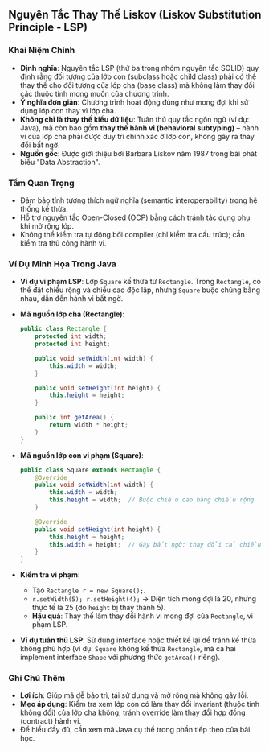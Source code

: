 ## Nguyên Tắc Thay Thế Liskov (Liskov Substitution Principle - LSP)

### Khái Niệm Chính
- **Định nghĩa**: Nguyên tắc LSP (thứ ba trong nhóm nguyên tắc SOLID) quy định rằng đối tượng của lớp con (subclass hoặc child class) phải có thể thay thế cho đối tượng của lớp cha (base class) mà không làm thay đổi các thuộc tính mong muốn của chương trình.
- **Ý nghĩa đơn giản**: Chương trình hoạt động đúng như mong đợi khi sử dụng lớp con thay vì lớp cha.
- **Không chỉ là thay thế kiểu dữ liệu**: Tuân thủ quy tắc ngôn ngữ (ví dụ: Java), mà còn bao gồm **thay thế hành vi (behavioral subtyping)** – hành vi của lớp cha phải được duy trì chính xác ở lớp con, không gây ra thay đổi bất ngờ.
- **Nguồn gốc**: Được giới thiệu bởi Barbara Liskov năm 1987 trong bài phát biểu "Data Abstraction".

### Tầm Quan Trọng
- Đảm bảo tính tương thích ngữ nghĩa (semantic interoperability) trong hệ thống kế thừa.
- Hỗ trợ nguyên tắc Open-Closed (OCP) bằng cách tránh tác dụng phụ khi mở rộng lớp.
- Không thể kiểm tra tự động bởi compiler (chỉ kiểm tra cấu trúc); cần kiểm tra thủ công hành vi.

### Ví Dụ Minh Họa Trong Java
- **Ví dụ vi phạm LSP**: Lớp `Square` kế thừa từ `Rectangle`. Trong `Rectangle`, có thể đặt chiều rộng và chiều cao độc lập, nhưng `Square` buộc chúng bằng nhau, dẫn đến hành vi bất ngờ.
- **Mã nguồn lớp cha (Rectangle)**:
  ```java
  public class Rectangle {
      protected int width;
      protected int height;

      public void setWidth(int width) {
          this.width = width;
      }

      public void setHeight(int height) {
          this.height = height;
      }

      public int getArea() {
          return width * height;
      }
  }
  ```
- **Mã nguồn lớp con vi phạm (Square)**:
  ```java
  public class Square extends Rectangle {
      @Override
      public void setWidth(int width) {
          this.width = width;
          this.height = width;  // Buộc chiều cao bằng chiều rộng
      }

      @Override
      public void setHeight(int height) {
          this.height = height;
          this.width = height;  // Gây bất ngờ: thay đổi cả chiều rộng
      }
  }
  ```
- **Kiểm tra vi phạm**:
  - Tạo `Rectangle r = new Square();`.
  - `r.setWidth(5); r.setHeight(4);` → Diện tích mong đợi là 20, nhưng thực tế là 25 (do `height` bị thay thành 5).
  - **Hậu quả**: Thay thế làm thay đổi hành vi mong đợi của `Rectangle`, vi phạm LSP.

- **Ví dụ tuân thủ LSP**: Sử dụng interface hoặc thiết kế lại để tránh kế thừa không phù hợp (ví dụ: `Square` không kế thừa `Rectangle`, mà cả hai implement interface `Shape` với phương thức `getArea()` riêng).

### Ghi Chú Thêm
- **Lợi ích**: Giúp mã dễ bảo trì, tái sử dụng và mở rộng mà không gây lỗi.
- **Mẹo áp dụng**: Kiểm tra xem lớp con có làm thay đổi invariant (thuộc tính không đổi) của lớp cha không; tránh override làm thay đổi hợp đồng (contract) hành vi.
- Để hiểu đầy đủ, cần xem mã Java cụ thể trong phần tiếp theo của bài học.